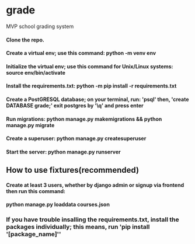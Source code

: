 # grade
MVP school grading system

#### Clone the repo.
#### Create a virtual env; use this command: python -m venv env
#### Initialize the virtual env; use this command for Unix/Linux systems: source env/bin/activate
#### Install the requirements.txt: python -m pip install -r requirements.txt
#### Create a PostGRESQL database; on your terminal, run: 'psql' then, 'create DATABASE grade;' exit postgres by '\q' and press enter
#### Run migrations: python manage.py makemigrations && python manage.py migrate
#### Create a superuser: python manage.py createsuperuser
#### Start the server: python manage.py runserver

## How to use fixtures(recommended)
#### Create at least 3 users, whether by django admin or signup via frontend then run this command:
#### python manage.py loaddata courses.json

### If you have trouble insalling the requirements.txt, install the packages individually; this means, run 'pip install '[package_name]''
